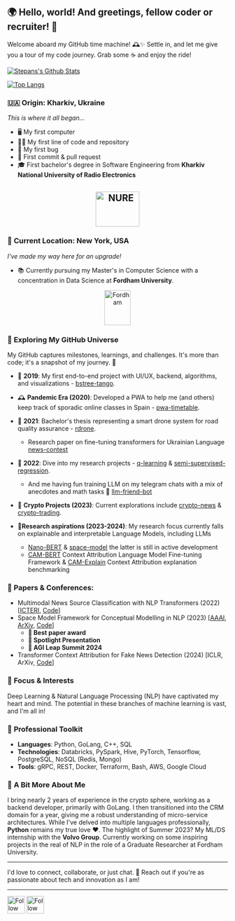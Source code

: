 ## 🌍 Hello, world! And greetings, fellow coder or recruiter! 👋
Welcome aboard my GitHub time machine! 🕰️✨ Settle in, and let me give you a tour of my code journey. Grab some ☕️ and enjoy the ride!

[![Stepans's Github Stats](https://github-readme-stats.vercel.app/api?username=StepanTita&hide=contribs,issues&count_private=true&show_icons=true&theme=default)](https://github.com/anuraghazra/github-readme-stats)

[![Top Langs](https://github-readme-stats.vercel.app/api/top-langs/?username=StepanTita&layout=compact&theme=default&langs_count=10)](https://github.com/anuraghazra/github-readme-stats)

### 🇺🇦 **Origin: Kharkiv, Ukraine**
*This is where it all began...*  
- 🖥️ My first computer  
- 👨‍💻 My first line of code and repository  
- 🐛 My first bug  
- 💾 First commit & pull request  
- 🎓 First bachelor's degree in Software Engineering from **Kharkiv National University of Radio Electronics**

[<p align="center"><img src="https://studyua.org/wp-content/uploads/2017/04/logoKNURE1111.png" height="80em" width="100em" alt="NURE" title="NURE" align="center"/></p>](https://nure.ua/en/)
- 
### 🗽 **Current Location: New York, USA**
*I've made my way here for an upgrade!*  
- 📚 Currently pursuing my Master's in Computer Science with a concentration in Data Science at **Fordham University**.

[<p align="center"><img src="https://upload.wikimedia.org/wikipedia/commons/a/ac/Fordham_University_Logo.png" height="80em" width="60em" alt="Fordham" title="Fordham" align="center"/></p>](https://www.fordham.edu)

### 🌌 **Exploring My GitHub Universe**
My GitHub captures milestones, learnings, and challenges. It's more than code; it's a snapshot of my journey. 🚀

- 📅 **2019**: My first end-to-end project with UI/UX, backend, algorithms, and visualizations - [bstree-tango](https://github.com/StepanTita/bstree-tango).
  
- 🕰️ **Pandemic Era (2020)**: Developed a PWA to help me (and others) keep track of sporadic online classes in Spain - [pwa-timetable](https://github.com/StepanTita/pwa-timetable/tree/pwa-dev).

- 📅 **2021**: Bachelor's thesis representing a smart drone system for road quality assurance - [rdrone](https://github.com/StepanTita/rdrone-back).
  - Research paper on fine-tuning transformers for Ukrainian Language [news-contest](https://github.com/StepanTita/news-contest)

- 📅 **2022**: Dive into my research projects - [q-learning](https://github.com/StepanTita/q-learning) & [semi-supervised-regression](https://github.com/StepanTita/semi-supervised-regression).
  - And me having fun training LLM on my telegram chats with a mix of anecdotes and math tasks 👀 [llm-friend-bot](https://github.com/StepanTita/llm-friend-bot)

- 🔐 **Crypto Projects (2023)**: Current explorations include [crypto-news](https://github.com/StepanTita/crypto-news) & [crypto-trading](https://github.com/StepanTita/crypto-trading).

- 🔬**Research aspirations (2023-2024)**: My research focus currently falls on explainable and interpretable Language Models, including LLMs
  - [Nano-BERT](https://github.com/StepanTita/nano-BERT) & [space-model](https://github.com/StepanTita/space-model) the latter is still in active development
  - [CAM-BERT](https://github.com/StepanTita/cam-bert) Context Attribution Language Model Fine-tuning Framework & [CAM-Explain](https://github.com/StepanTita/cam-explain) Context Attribution explanation benchmarking
 
### 📑 Papers & Conferences:
- Multimodal News Source Classification with NLP Transformers (2022) [[ICTERI](https://link.springer.com/chapter/10.1007/978-3-031-14841-5_37), [Code](https://github.com/StepanTita/news-contest)]
- Space Model Framework for Conceptual Modelling in NLP (2023) [[AAAI](https://sites.google.com/vectorinstitute.ai/relm2024/schedule?authuser=0), [ArXiv](https://arxiv.org/abs/2401.16638), [Code](https://github.com/StepanTita/space-model)]
  - **🎉 Best paper award**
  - **🌟 Spotlight Presentation**
  - **🌟 AGI Leap Summit 2024**
- Transformer Context Attribution for Fake News Detection (2024) [ICLR, ArXiv, [Code](https://github.com/StepanTita/cam-bert)]

### 🔭 **Focus & Interests**
Deep Learning & Natural Language Processing (NLP) have captivated my heart and mind. The potential in these branches of machine learning is vast, and I'm all in!

### 🧰 **Professional Toolkit**
- **Languages**: Python, GoLang, C++, SQL
- **Technologies**: Databricks, PySpark, Hive, PyTorch, Tensorflow, PostgreSQL, NoSQL (Redis, Mongo)
- **Tools**: gRPC, REST, Docker, Terraform, Bash, AWS, Google Cloud

### 🌟 **A Bit More About Me**
I bring nearly 2 years of experience in the crypto sphere, working as a backend developer, primarily with GoLang. I then transitioned into the CRM domain for a year, giving me a robust understanding of micro-service architectures. While I've delved into multiple languages professionally, **Python** remains my true love ❤️. 
The highlight of Summer 2023? My ML/DS internship with the **Volvo Group**. Currently working on some inspiring projects in the real of NLP in the role of a Graduate Researcher at Fordham University.

---

I'd love to connect, collaborate, or just chat. 💌 Reach out if you're as passionate about tech and innovation as I am!

---
[<img src="https://upload.wikimedia.org/wikipedia/commons/thumb/c/ca/LinkedIn_logo_initials.png/800px-LinkedIn_logo_initials.png" height="40em" align="center" alt="Follow Stepan on LinkedIn" title="Follow Stepan on LinkedIn"/>](https://www.linkedin.com/in/stepan-tita/)
[<img src="https://upload.wikimedia.org/wikipedia/commons/9/95/Instagram_logo_2022.svg" height="40em" align="center" alt="Follow Stepan on Instagram" title="Follow Stepan on Instagram"/>](https://instagram.com/berestovsky.tech)

